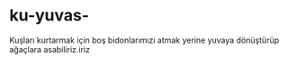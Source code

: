 # ku-yuvas-
Kuşları kurtarmak için boş bidonlarımızı atmak yerine yuvaya dönüştürüp ağaçlara asabiliriz.iriz
